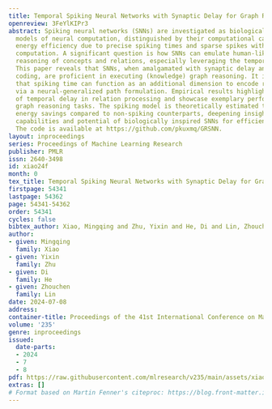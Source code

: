 ```yaml
---
title: Temporal Spiking Neural Networks with Synaptic Delay for Graph Reasoning
openreview: 3FeYlKIPr3
abstract: Spiking neural networks (SNNs) are investigated as biologically inspired
  models of neural computation, distinguished by their computational capability and
  energy efficiency due to precise spiking times and sparse spikes with event-driven
  computation. A significant question is how SNNs can emulate human-like graph-based
  reasoning of concepts and relations, especially leveraging the temporal domain optimally.
  This paper reveals that SNNs, when amalgamated with synaptic delay and temporal
  coding, are proficient in executing (knowledge) graph reasoning. It is elucidated
  that spiking time can function as an additional dimension to encode relation properties
  via a neural-generalized path formulation. Empirical results highlight the efficacy
  of temporal delay in relation processing and showcase exemplary performance in diverse
  graph reasoning tasks. The spiking model is theoretically estimated to achieve $20\times$
  energy savings compared to non-spiking counterparts, deepening insights into the
  capabilities and potential of biologically inspired SNNs for efficient reasoning.
  The code is available at https://github.com/pkuxmq/GRSNN.
layout: inproceedings
series: Proceedings of Machine Learning Research
publisher: PMLR
issn: 2640-3498
id: xiao24f
month: 0
tex_title: Temporal Spiking Neural Networks with Synaptic Delay for Graph Reasoning
firstpage: 54341
lastpage: 54362
page: 54341-54362
order: 54341
cycles: false
bibtex_author: Xiao, Mingqing and Zhu, Yixin and He, Di and Lin, Zhouchen
author:
- given: Mingqing
  family: Xiao
- given: Yixin
  family: Zhu
- given: Di
  family: He
- given: Zhouchen
  family: Lin
date: 2024-07-08
address:
container-title: Proceedings of the 41st International Conference on Machine Learning
volume: '235'
genre: inproceedings
issued:
  date-parts:
  - 2024
  - 7
  - 8
pdf: https://raw.githubusercontent.com/mlresearch/v235/main/assets/xiao24f/xiao24f.pdf
extras: []
# Format based on Martin Fenner's citeproc: https://blog.front-matter.io/posts/citeproc-yaml-for-bibliographies/
---
```

